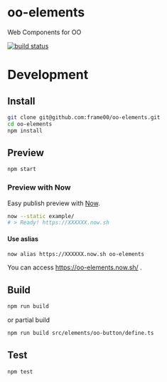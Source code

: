 # oo-elements
Web Components for OO

<a href="https://travis-ci.org/frame00/oo-elements">
  <img src="https://api.travis-ci.org/frame00/oo-elements.svg?branch=master" alt="build status">
</a>

# Development

## Install
```bash
git clone git@github.com:frame00/oo-elements.git
cd oo-elements
npm install
```

## Preview
```bash
npm start
```

### Preview with Now
Easy publish preview with [Now](https://zeit.co/now).

```bash
now --static example/
# > Ready! https://XXXXXX.now.sh
```

#### Use aslias
```bash
now alias https://XXXXXX.now.sh oo-elements
```

You can access https://oo-elements.now.sh/ .

## Build

```bash
npm run build
```

or partial build

```bash
npm run build src/elements/oo-button/define.ts
```

## Test

```bash
npm test
```
